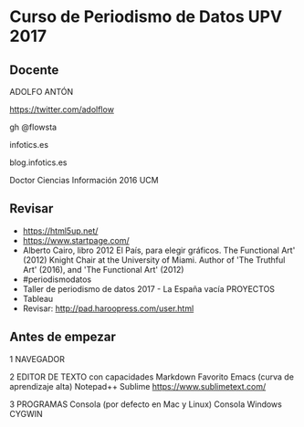 # Curso de Periodismo de Datos UPV 2017

## Docente
ADOLFO ANTÓN

https://twitter.com/adolflow

gh @flowsta

infotics.es

blog.infotics.es

Doctor Ciencias Información 2016 UCM

## Revisar
- https://html5up.net/
- https://www.startpage.com/
- Alberto Cairo, libro 2012 El País, para elegir gráficos. The Functional Art' (2012) Knight Chair at the University of Miami. Author of 'The Truthful Art' (2016), and 'The Functional Art' (2012) 
- #periodismodatos 
- Taller de periodismo de datos 2017 - La España vacía PROYECTOS
- Tableau
- Revisar: http://pad.haroopress.com/user.html
  
## Antes de empezar
1 NAVEGADOR 

2 EDITOR DE TEXTO con capacidades Markdown
	Favorito Emacs (curva de aprendizaje alta)
	Notepad++
	Sublime https://www.sublimetext.com/
	
3 PROGRAMAS
	Consola (por defecto en Mac y Linux)
	Consola Windows CYGWIN
